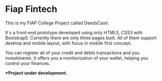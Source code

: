 <h1>Fiap Fintech</h1>
<p>This is my FIAP College Project called DeedsCash.</p>
<p>It´s a front-end prototype developed using only HTML5, CSS3 with Bootstrap5. Currently there are only three pages built. All of them support desktop and mobile layout, with focus in mobile first concept.</p>
<p>You can register all of your credit and debts transactions and you investiments. It offers you a monitorization of your wallet, helping you control your finances.</p>
<p><strong>*Project under development.</strong></p>
